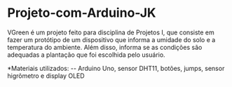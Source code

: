 # Projeto-com-Arduino-JK
VGreen é um projeto feito para disciplina de Projetos I, que consiste em fazer um protótipo de um dispositivo que informa a umidade do solo e a temperatura do ambiente. Além disso, informa se as condições são adequadas a plantação que foi escolhida pelo usuário.

*Materiais utilizados:
-- Arduino Uno, sensor DHT11, botões, jumps, sensor higrômetro e display OLED
